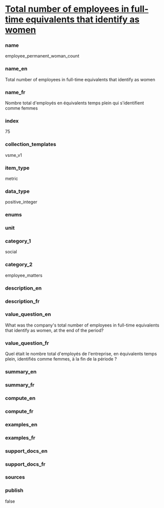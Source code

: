 
# [Total number of employees in full-time equivalents that identify as women](#employee_permanent_woman_count)

### name

employee_permanent_woman_count

### name_en

Total number of employees in full-time equivalents that identify as women

### name_fr

Nombre total d'employés en équivalents temps plein qui s'identifient comme femmes

### index

75

### collection_templates

vsme_v1

### item_type

metric

### data_type

positive_integer

### enums



### unit



### category_1

social

### category_2

employee_matters

### description_en



### description_fr



### value_question_en

What was the company's total number of employees in full-time equivalents that identify as women,
at the end of the period?

### value_question_fr

Quel était le nombre total d'employés de l'entreprise, en équivalents temps plein, identifiés comme
femmes, à la fin de la période ?

### summary_en



### summary_fr



### compute_en



### compute_fr



### examples_en



### examples_fr



### support_docs_en



### support_docs_fr



### sources



### publish

false
